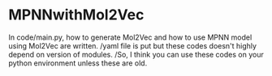# MPNNwithMol2Vec
In code/main.py, how to generate Mol2Vec and how to use MPNN model using Mol2Vec are written. 
/yaml file is put but these codes doesn't highly depend on version of modules. 
/So, I think you can use these codes on your python environment unless these are old.

